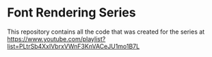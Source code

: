 # Font Rendering Series

This repository contains all the code that was created for the series at https://www.youtube.com/playlist?list=PLtrSb4XxIVbrxVWnF3KnVACeJU1mo1B7L